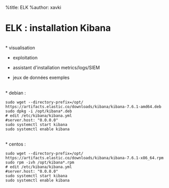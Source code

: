 %title: ELK
%author: xavki


# ELK : installation Kibana


<br>
* visualisation

* exploitation

* assistant d'installation metrics/logs/SIEM

* jeux de données exemples

<br>
* debian :

```
sudo wget --directory-prefix=/opt/ https://artifacts.elastic.co/downloads/kibana/kibana-7.6.1-amd64.deb
sudo dpkg -i /opt/kibana*.deb
# edit /etc/kibana/kibana.yml
#server.host: "0.0.0.0"
sudo systemctl start kibana
sudo systemctl enable kibana
```

<br>
* centos :

```
sudo wget --directory-prefix=/opt/ https://artifacts.elastic.co/downloads/kibana/kibana-7.6.1-x86_64.rpm
sudo rpm -ivh /opt/kibana*.rpm
# edit /etc/kibana/kibana.yml
#server.host: "0.0.0.0"
sudo systemctl start kibana
sudo systemctl enable kibana
```
